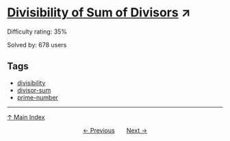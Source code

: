 # [Divisibility of Sum of Divisors](https://projecteuler.net/problem=565) ↗️

Difficulty rating: 35%

Solved by: 678 users
## Tags

- [divisibility](../tags/divisibility.md)
- [divisor-sum](../tags/divisor-sum.md)
- [prime-number](../tags/prime-number.md)



---

[↑ Main Index](../README.md)


<div align=center><a href='564.md'>← Previous</a> &nbsp;&nbsp; &nbsp;&nbsp;  <a href='566.md'>Next →</a></div>
